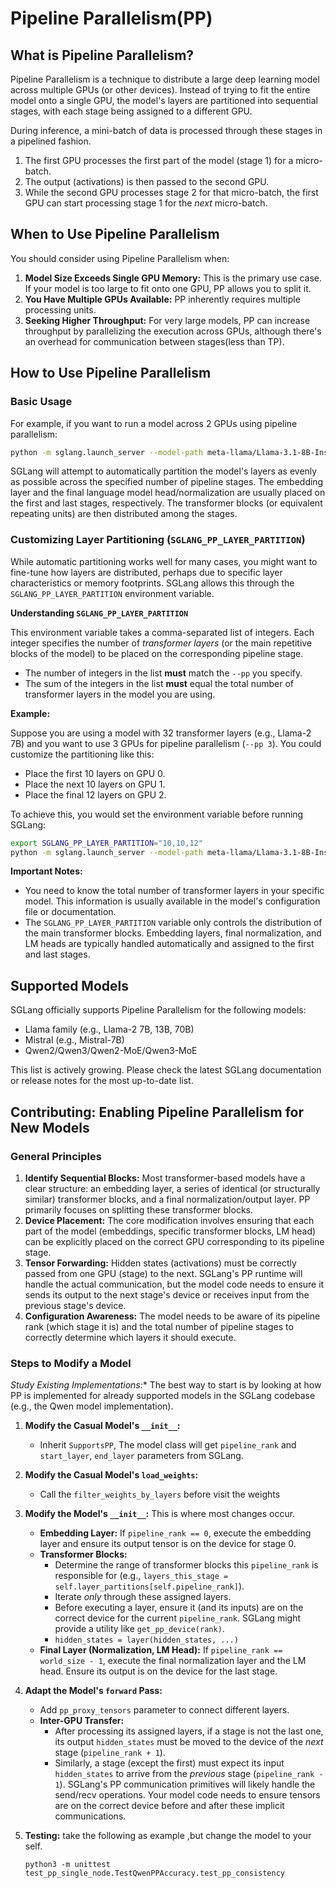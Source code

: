 # Pipeline Parallelism(PP)

## What is Pipeline Parallelism?

Pipeline Parallelism is a technique to distribute a large deep learning model across multiple GPUs (or other devices). Instead of trying to fit the entire model onto a single GPU, the model's layers are partitioned into sequential stages, with each stage being assigned to a different GPU.

During inference, a mini-batch of data is processed through these stages in a pipelined fashion.
1.  The first GPU processes the first part of the model (stage 1) for a micro-batch.
2.  The output (activations) is then passed to the second GPU.
3.  While the second GPU processes stage 2 for that micro-batch, the first GPU can start processing stage 1 for the *next* micro-batch.

## When to Use Pipeline Parallelism

You should consider using Pipeline Parallelism when:

1.  **Model Size Exceeds Single GPU Memory:** This is the primary use case. If your model is too large to fit onto one GPU, PP allows you to split it.
2.  **You Have Multiple GPUs Available:** PP inherently requires multiple processing units.
3.  **Seeking Higher Throughput:** For very large models, PP can increase throughput by parallelizing the execution across GPUs, although there's an overhead for communication between stages(less than TP).

## How to Use Pipeline Parallelism

### Basic Usage

For example, if you want to run a model across 2 GPUs using pipeline parallelism:

```bash
python -m sglang.launch_server --model-path meta-llama/Llama-3.1-8B-Instruct --pp 2
```

SGLang will attempt to automatically partition the model's layers as evenly as possible across the specified number of pipeline stages. The embedding layer and the final language model head/normalization are usually placed on the first and last stages, respectively. The transformer blocks (or equivalent repeating units) are then distributed among the stages.

### Customizing Layer Partitioning (`SGLANG_PP_LAYER_PARTITION`)

While automatic partitioning works well for many cases, you might want to fine-tune how layers are distributed, perhaps due to specific layer characteristics or memory footprints. SGLang allows this through the `SGLANG_PP_LAYER_PARTITION` environment variable.

**Understanding `SGLANG_PP_LAYER_PARTITION`**

This environment variable takes a comma-separated list of integers. Each integer specifies the number of *transformer layers* (or the main repetitive blocks of the model) to be placed on the corresponding pipeline stage.

*   The number of integers in the list **must** match the `--pp` you specify.
*   The sum of the integers in the list **must** equal the total number of transformer layers in the model you are using.

**Example:**

Suppose you are using a model with 32 transformer layers (e.g., Llama-2 7B) and you want to use 3 GPUs for pipeline parallelism (`--pp 3`).
You could customize the partitioning like this:

*   Place the first 10 layers on GPU 0.
*   Place the next 10 layers on GPU 1.
*   Place the final 12 layers on GPU 2.

To achieve this, you would set the environment variable before running SGLang:

```bash
export SGLANG_PP_LAYER_PARTITION="10,10,12"
python -m sglang.launch_server --model-path meta-llama/Llama-3.1-8B-Instruct --pp 3
```

**Important Notes:**
*   You need to know the total number of transformer layers in your specific model. This information is usually available in the model's configuration file or documentation.
*   The `SGLANG_PP_LAYER_PARTITION` variable only controls the distribution of the main transformer blocks. Embedding layers, final normalization, and LM heads are typically handled automatically and assigned to the first and last stages.

## Supported Models

SGLang officially supports Pipeline Parallelism for the following models:

*   Llama family (e.g., Llama-2 7B, 13B, 70B)
*   Mistral (e.g., Mistral-7B)
*   Qwen2/Qwen3/Qwen2-MoE/Qwen3-MoE

This list is actively growing. Please check the latest SGLang documentation or release notes for the most up-to-date list.


## Contributing: Enabling Pipeline Parallelism for New Models


### General Principles

1.  **Identify Sequential Blocks:** Most transformer-based models have a clear structure: an embedding layer, a series of identical (or structurally similar) transformer blocks, and a final normalization/output layer. PP primarily focuses on splitting these transformer blocks.
2.  **Device Placement:** The core modification involves ensuring that each part of the model (embeddings, specific transformer blocks, LM head) can be explicitly placed on the correct GPU corresponding to its pipeline stage.
3.  **Tensor Forwarding:** Hidden states (activations) must be correctly passed from one GPU (stage) to the next. SGLang's PP runtime will handle the actual communication, but the model code needs to ensure it sends its output to the next stage's device or receives input from the previous stage's device.
4.  **Configuration Awareness:** The model needs to be aware of its pipeline rank (which stage it is) and the total number of pipeline stages to correctly determine which layers it should execute.

### Steps to Modify a Model

*Study Existing Implementations:** The best way to start is by looking at how PP is implemented for already supported models in the SGLang codebase (e.g., the Qwen model implementation).

1.  **Modify the Casual Model's `__init__`:**
    *   Inherit `SupportsPP`, The model class will get `pipeline_rank` and `start_layer`, `end_layer` parameters from SGLang.

2.  **Modify the Casual Model's `load_weights`:**
    *   Call the `filter_weights_by_layers` before visit the weights

3. **Modify the Model's `__init__`:** This is where most changes occur.
    *   **Embedding Layer:** If `pipeline_rank == 0`, execute the embedding layer and ensure its output tensor is on the device for stage 0.
    *   **Transformer Blocks:**
        *   Determine the range of transformer blocks this `pipeline_rank` is responsible for (e.g., `layers_this_stage = self.layer_partitions[self.pipeline_rank]`).
        *   Iterate *only* through these assigned layers.
        *   Before executing a layer, ensure it (and its inputs) are on the correct device for the current `pipeline_rank`. SGLang might provide a utility like `get_pp_device(rank)`.
        *   `hidden_states = layer(hidden_states, ...)`
    *   **Final Layer (Normalization, LM Head):** If `pipeline_rank == world_size - 1`, execute the final normalization layer and the LM head. Ensure its output is on the device for the last stage.
4.  **Adapt the Model's `forward` Pass:**
    *   Add `pp_proxy_tensors`  parameter to connect different layers.
    *   **Inter-GPU Transfer:**
        *   After processing its assigned layers, if a stage is not the last one, its output `hidden_states` must be moved to the device of the *next* stage (`pipeline_rank + 1`).
        *   Similarly, a stage (except the first) must expect its input `hidden_states` to arrive from the *previous* stage (`pipeline_rank - 1`). SGLang's PP communication primitives will likely handle the send/recv operations. Your model code needs to ensure tensors are on the correct device before and after these implicit communications.



6.  **Testing:**
    take the following as example ,but change the model to your self.
    ```
    python3 -m unittest test_pp_single_node.TestQwenPPAccuracy.test_pp_consistency
    ```
